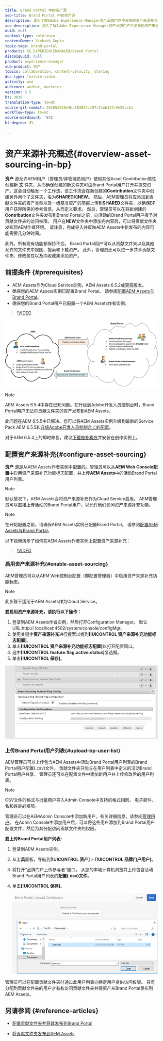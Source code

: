 ```yaml
---
title: Brand Portal 中的资产源
seo-title: Brand Portal 中的资产源
description: 深入了解Adobe Experience Manager资产品牌门户中发布的资产来源补充功能。
seo-description: 深入了解Adobe Experience Manager资产品牌门户中发布的资产来源补充功能。
uuid: null
content-type: reference
contentOwner: Vishabh Gupta
topic-tags: brand-portal
products: SG_EXPERIENCEMANAGER/Brand_Portal
discoiquuid: null
product: experience-manager
sub-product: 资产
topics: collaboration, content-velocity, sharing
doc-type: feature-video
activity: use
audience: author, marketer
version: 6.5
kt: 3838
translation-type: tm+mt
source-git-commit: 263653916e4bc183827c197c3beb137c9e59ccb1
workflow-type: tm+mt
source-wordcount: '841'
ht-degree: 4%

---
```



# 资产来源补充概述{#overview-asset-sourcing-in-bp}

**资产** 源允许AEM用户（管理员/非管理员用户）使用其他Asset Contribution属性创建新 **文** 件夹，从而确保创建的新文件夹可由Brand Portal用户打开并提交资产。这会自动触发一个工作流，该工作流会在新创建的&#x200B;**Contribution**&#x200B;文件夹中创建另外两个子文件夹，名为&#x200B;**SHARED**&#x200B;和&#x200B;**NEW**。 然后，AEM管理员将应添加到贡献文件夹的资产类型以及一组基准资产的简报上传到&#x200B;**SHARED**&#x200B;文件夹，以确保BP用户获得所需的参考信息，从而定义要求。 然后，管理员可以在将新创建的&#x200B;**Contribution**&#x200B;文件夹发布到Brand Portal之前，向活动的Brand Portal用户授予对贡献文件夹的访问权限。 用户在&#x200B;**NEW**&#x200B;文件夹中添加完内容后，可以将贡献文件夹发布回AEM作者环境。 请注意，完成导入并反映AEM Assets中新发布的内容可能需要几分钟时间。

此外，所有现有功能都保持不变。 Brand Portal用户可以从贡献文件夹以及其他允许的文件夹中视图、搜索和下载资产。 此外，管理员还可以进一步共享贡献文件夹、修改属性以及向收藏集添加资产。

## 前提条件 {#prerequisites}

* AEM Assets作为Cloud Service实例，AEM Assets 6.5.2或更高版本。
* 确保您的AEM Assets实例已配置Brand Portal。 请参阅[配置AEM Assets与Brand Portal](../using/configure-aem-assets-with-brand-portal.md)。
* 确保您的Brand Portal租户已配置一个AEM Assets作者实例。

>[!VIDEO](https://video.tv.adobe.com/v/29365/?quality=12)

![品牌门户资产来源](assets/asset-sourcing.png)


>[!NOTE]
>
>AEM Assets 6.5.4中存在已知问题。在升级到Adobe开发人员控制台时，Brand Portal用户无法将贡献文件夹的资产发布到AEM Assets。
>
>此问题在AEM 6.5.5中已解决。您可以将AEM Assets实例升级到最新的Service Pack AEM 6.5.5和[升级Adobe开发人员控制台上的配置](https://docs.adobe.com/content/help/zh-Hans/experience-manager-65/assets/brandportal/configure-aem-assets-with-brand-portal.html#upgrade-integration-65)。
>
>对于AEM 6.5.4上的即时修复，建议[下载修补程序](https://www.adobeaemcloud.com/content/marketplace/marketplaceProxy.html?packagePath=/content/companies/public/adobe/packages/cq650/hotfix/cq-6.5.0-hotfix-33041)并安装在创作实例上。

## 配置资产来源补充{#configure-asset-sourcing}

**资产** 源是从AEM Assets作者实例中配置的。管理员可以从&#x200B;**AEM Web Console配置**&#x200B;中启用资产来源补充功能标志配置，并上传&#x200B;**AEM Assets**&#x200B;中的活动Brand Portal用户列表。

>[!NOTE]
>
>默认情况下，AEM Assets会将资产来源补充作为Cloud Service启用。 AEM管理员可以直接上传活动的Brand Portal用户，以允许他们访问资产来源补充功能。

>[!NOTE]
>
>在开始配置之前，请确保AEM Assets实例已配置Brand Portal。 请参阅[配置AEM Assets与Brand Portal](../using/configure-aem-assets-with-brand-portal.md)。

以下视频演示了如何在AEM Assets作者实例上配置资产来源补充：

>[!VIDEO](https://video.tv.adobe.com/v/29771)

### 启用资产来源补充{#enable-asset-sourcing}

AEM管理员可以从AEM Web控制台配置（即配置管理器）中启用资产来源补充功能标志。

>[!NOTE]
>
>此步骤不适用于AEM Assets作为Cloud Service。


**要启用资产来源补充，请执行以下操作：**
1. 登录到AEM Assets作者实例，然后打开Configuration Manager。
默认URL:http:// localhost:4502/system/console/configMgr。
1. 使用关键字&#x200B;**资产来源补充**&#x200B;进行搜索以找到&#x200B;**[!UICONTROL 资产来源补充功能标志配置]**。
1. 单击&#x200B;**[!UICONTROL 资产来源补充功能标志配置]**&#x200B;以打开配置窗口。
1. 选中&#x200B;**[!UICONTROL feature.flag.active.status]**&#x200B;复选框。
1. 单击&#x200B;**[!UICONTROL 保存]**。

![](assets/enable-asset-sourcing.png)

### 上传Brand Portal用户列表{#upload-bp-user-list}

AEM管理员可以上传包含AEM Assets中活动Brand Portal用户列表的Brand Portal用户配置(.csv)文件。 贡献文件夹只能与在用户列表中定义的活动Brand Portal用户共享。 管理员还可以在配置文件中添加新用户并上传修改后的用户列表。

>[!NOTE]
>
>CSV文件的格式与批量用户导入Admin Console中支持的格式相同。 电子邮件、名和姓是必填项。

管理员可以在AEMAdmin Console中添加新用户，有关详细信息，请参阅[管理用户](brand-portal-adding-users.md)。 在Admin Console中添加用户后，可以将这些用户添加到Brand Portal用户配置文件，然后为其分配访问贡献文件夹的权限。

**要上传Brand Portal用户列表:**
1. 登录到AEM Assets实例。
1. 从&#x200B;**工具**&#x200B;面板，导航到&#x200B;**[!UICONTROL 资产]** > **[!UICONTROL 品牌门户用户]**。

1. 将打开“品牌门户上传参与者”窗口。
从您的本地计算机浏览并上传包含活动Brand Portal用户列表的**配置(.csv)文件**。
1. 单击&#x200B;**[!UICONTROL 保存]**。

   ![](assets/upload-user-list2.png)


管理员可以在配置贡献文件夹时通过此用户列表向特定用户提供访问权限。 只有分配到贡献文件夹的用户才有权访问贡献文件夹并将资产从Brand Portal发布到AEM Assets。

## 另请参阅 {#reference-articles}

* [配置贡献文件夹并将其发布到Brand Portal](brand-portal-publish-contribution-folder-to-brand-portal.md)

* [将贡献文件夹发布到AEM Assets](brand-portal-publish-contribution-folder-to-aem-assets.md)
